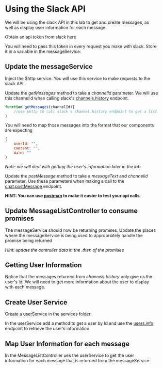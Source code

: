 # Using the Slack API

We will be using the slack API in this lab to get and create messages, as well as display user information for each message.

Obtain an api token from slack [here](https://api.slack.com/docs/oauth-test-tokens)

You will need to pass this token in every request you make with slack. Store it in a variable in the messageService.

## Update the messageService

Inject the $http service. You will use this service to make requests to the slack API.

Update the *getMessages* method to take a *channelId* parameter. We will use this channelId when calling slack's [channels.history](https://api.slack.com/methods/channels.history) endpoint. 

```javascript
function getMessages(channelId){
    //use $http to call slack's channel.history endpoint to get a list of messages
}
```

You will need to map those messages into the format that our components are expecting

```javascript
{
    userId: "",
    content: "",
    date: ""
}
```

*Note: we will deal with getting the user's information later in the lab*

Update the *postMessage* method to take a *messageText* and *channelId* parameter. Use these parameters when making a call to the [chat.postMessage](https://api.slack.com/methods/chat.postMessage) endpoint.

**HINT: You can use [postman](https://www.getpostman.com/) to make it easier to test your api calls.**

## Update MessageListController to consume promises

The messageService should now be returning promises. Update the places where the messageService is being used to appropriately handle the promise being returned

*Hint: update the controller data in the .then of the promises*

## Getting User Information

Notice that the messages returned from *channels.history* only give us the user's Id. We will need to get more information about the user to display with each message.

## Create User Service

Create a userService in the services folder.

In the userService add a method to get a user by Id and use the [users.info](https://api.slack.com/methods/users.info) endpoint to retrieve the user's information

## Map User Information for each message

In the MessageListController ues the userService to get the user information for each message that is returned from the messageService.
